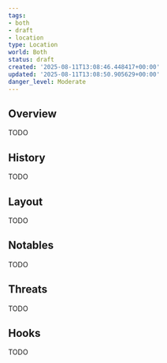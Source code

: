 ```yaml
---
tags:
- both
- draft
- location
type: Location
world: Both
status: draft
created: '2025-08-11T13:08:46.448417+00:00'
updated: '2025-08-11T13:08:50.905629+00:00'
danger_level: Moderate
---
```



## Overview

TODO
## History

TODO
## Layout

TODO
## Notables

TODO
## Threats

TODO
## Hooks

TODO

